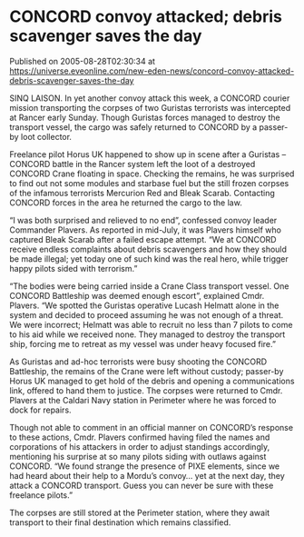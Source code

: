 # CONCORD convoy attacked; debris scavenger saves the day
Published on 2005-08-28T02:30:34 at https://universe.eveonline.com/new-eden-news/concord-convoy-attacked-debris-scavenger-saves-the-day

SINQ LAISON. In yet another convoy attack this week, a CONCORD courier mission transporting the corpses of two Guristas terrorists was intercepted at Rancer early Sunday. Though Guristas forces managed to destroy the transport vessel, the cargo was safely returned to CONCORD by a passer-by loot collector.   
  
Freelance pilot Horus UK happened to show up in scene after a Guristas – CONCORD battle in the Rancer system left the loot of a destroyed CONCORD Crane floating in space. Checking the remains, he was surprised to find out not some modules and starbase fuel but the still frozen corpses of the infamous terrorists Mercurion Red and Bleak Scarab. Contacting CONCORD forces in the area he returned the cargo to the law.   
  
“I was both surprised and relieved to no end”, confessed convoy leader Commander Plavers. As reported in mid-July, it was Plavers himself who captured Bleak Scarab after a failed escape attempt. “We at CONCORD receive endless complaints about debris scavengers and how they should be made illegal; yet today one of such kind was the real hero, while trigger happy pilots sided with terrorism.”   
  
“The bodies were being carried inside a Crane Class transport vessel. One CONCORD Battleship was deemed enough escort”, explained Cmdr. Plavers. “We spotted the Guristas operative Lucash Helmatt alone in the system and decided to proceed assuming he was not enough of a threat. We were incorrect; Helmatt was able to recruit no less than 7 pilots to come to his aid while we received none. They managed to destroy the transport ship, forcing me to retreat as my vessel was under heavy focused fire.”   
  
As Guristas and ad-hoc terrorists were busy shooting the CONCORD Battleship, the remains of the Crane were left without custody; passer-by Horus UK managed to get hold of the debris and opening a communications link, offered to hand them to justice. The corpses were returned to Cmdr. Plavers at the Caldari Navy station in Perimeter where he was forced to dock for repairs.   
  
Though not able to comment in an official manner on CONCORD’s response to these actions, Cmdr. Plavers confirmed having filed the names and corporations of his attackers in order to adjust standings accordingly, mentioning his surprise at so many pilots siding with outlaws against CONCORD. “We found strange the presence of PIXE elements, since we had heard about their help to a Mordu’s convoy… yet at the next day, they attack a CONCORD transport. Guess you can never be sure with these freelance pilots.”   
  
The corpses are still stored at the Perimeter station, where they await transport to their final destination which remains classified.
